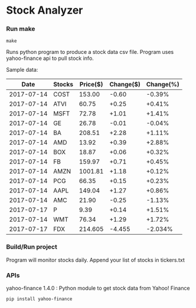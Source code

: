 # Stock Analyzer

### Run make
```
make
```

Runs python program to produce a stock data csv file. Program uses yahoo-finance api to pull stock info.

Sample data:

| Date| Stocks| Price($)| Change($)| Change(%) | 
| --- | --- | --- | --- | ---  | 
| 2017-07-14| COST| 153.00| -0.60| -0.39% | 
| 2017-07-14| ATVI| 60.75| +0.25| +0.41% | 
| 2017-07-14| MSFT| 72.78| +1.01| +1.41% | 
| 2017-07-14| GE| 26.78| -0.01| -0.04% | 
| 2017-07-14| BA| 208.51| +2.28| +1.11% | 
| 2017-07-14| AMD| 13.92| +0.39| +2.88% | 
| 2017-07-14| BOX| 18.87| +0.06| +0.32% | 
| 2017-07-14| FB| 159.97| +0.71| +0.45% | 
| 2017-07-14| AMZN| 1001.81| +1.18| +0.12% | 
| 2017-07-14| PCG| 66.35| +0.15| +0.23% | 
| 2017-07-14| AAPL| 149.04| +1.27| +0.86% | 
| 2017-07-14| AMC| 21.90| -0.25| -1.13% | 
| 2017-07-17| P| 9.39| +0.14| +1.51% | 
| 2017-07-14| WMT| 76.34| +1.29| +1.72% | 
| 2017-07-17| FDX| 214.605| -4.455| -2.034% | 

### Build/Run project

Program will monitor stocks daily. Append your list of stocks in tickers.txt

### APIs
yahoo-finance 1.4.0 : Python module to get stock data from Yahoo! Finance

```
pip install yahoo-finance
```

